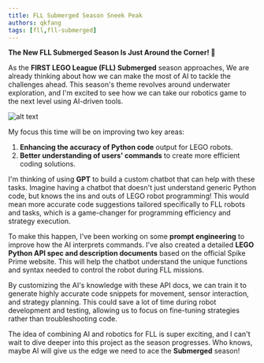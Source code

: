```yaml
---
title: FLL Submerged Season Sneek Peak
authors: qkfang
tags: [fll,fll-submerged]
---
```


**The New FLL Submerged Season Is Just Around the Corner! 🌊**

As the **FIRST LEGO League (FLL) Submerged** season approaches, We are already thinking about how we can make the most of AI to tackle the challenges ahead. This season's theme revolves around underwater exploration, and I'm excited to see how we can take our robotics game to the next level using AI-driven tools.

![alt text](/imgblog/fll-submerged-mat.png)

My focus this time will be on improving two key areas:
1. **Enhancing the accuracy of Python code** output for LEGO robots.
2. **Better understanding of users' commands** to create more efficient coding solutions.

I'm thinking of using **GPT** to build a custom chatbot that can help with these tasks. Imagine having a chatbot that doesn't just understand generic Python code, but knows the ins and outs of LEGO robot programming! This would mean more accurate code suggestions tailored specifically to FLL robots and tasks, which is a game-changer for programming efficiency and strategy execution.

To make this happen, I've been working on some **prompt engineering** to improve how the AI interprets commands. I've also created a detailed **LEGO Python API spec and description documents** based on the official Spike Prime website. This will help the chatbot understand the unique functions and syntax needed to control the robot during FLL missions.

By customizing the AI's knowledge with these API docs, we can train it to generate highly accurate code snippets for movement, sensor interaction, and strategy planning. This could save a lot of time during robot development and testing, allowing us to focus on fine-tuning strategies rather than troubleshooting code.

The idea of combining AI and robotics for FLL is super exciting, and I can't wait to dive deeper into this project as the season progresses. Who knows, maybe AI will give us the edge we need to ace the **Submerged** season!
